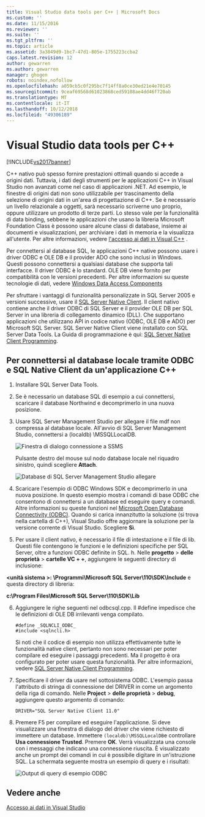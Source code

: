 ```yaml
---
title: Visual Studio data tools per C++ | Microsoft Docs
ms.custom: ''
ms.date: 11/15/2016
ms.reviewer: ''
ms.suite: ''
ms.tgt_pltfrm: ''
ms.topic: article
ms.assetid: 3a3849d9-1bc7-47d1-805e-1755223ccba2
caps.latest.revision: 12
author: gewarren
ms.author: gewarren
manager: ghogen
robots: noindex,nofollow
ms.openlocfilehash: a059cb5c0f295bc7f14ff8a0ce30ed21e4e70145
ms.sourcegitcommit: 9ceaf69568d61023868ced59108ae4dd46f720ab
ms.translationtype: MT
ms.contentlocale: it-IT
ms.lasthandoff: 10/12/2018
ms.locfileid: "49306189"
---
```

# <a name="visual-studio-data-tools-for-c"></a>Visual Studio data tools per C++
[!INCLUDE[vs2017banner](../includes/vs2017banner.md)]

  
C++ nativo può spesso fornire prestazioni ottimali quando si accede a origini dati. Tuttavia, i dati degli strumenti per le applicazioni C++ in Visual Studio non avanzati come nel caso di applicazioni .NET. Ad esempio, le finestre di origini dati non sono utilizzabile per trascinamento della selezione di origini dati in un'area di progettazione di C++. Se è necessario un livello relazionale a oggetti, sarà necessario scriverne uno proprio, oppure utilizzare un prodotto di terze parti.  Lo stesso vale per la funzionalità di data binding, sebbene le applicazioni che usano la libreria Microsoft Foundation Class è possono usare alcune classi di database, insieme ai documenti e visualizzazioni, per archiviare i dati in memoria e la visualizza all'utente. Per altre informazioni, vedere [l'accesso ai dati in Visual C++](https://msdn.microsoft.com/library/7wtdsdkh.aspx) .  
  
 Per connettersi al database SQL, le applicazioni C++ native possono usare i driver ODBC e OLE DB e il provider ADO che sono inclusi in Windows.     Questi possono connettersi a qualsiasi database che supporta tali interfacce. Il driver ODBC è lo standard. OLE DB viene fornito per compatibilità con le versioni precedenti. Per altre informazioni su queste tecnologie di dati, vedere [Windows Data Access Components](https://msdn.microsoft.com/library/windows/desktop/aa968814\(v=vs.85\).aspx)  
  
 Per sfruttare i vantaggi di funzionalità personalizzate in SQL Server 2005 e versioni successive, usare il [SQL Server Native Client](https://msdn.microsoft.com/sqlserver/aa937733). Il client nativo contiene anche il driver ODBC di SQL Server e il provider OLE DB per SQL Server in una libreria di collegamento dinamico (DLL). Che supportano applicazioni che utilizzano API in codice nativo (ODBC, OLE DB e ADO) per Microsoft SQL Server.  SQL Server Native Client viene installato con SQL Server Data Tools. La Guida di programmazione è qui: [SQL Server Native Client Programming](https://msdn.microsoft.com/library/ms130892.aspx).  
  
## <a name="to-connect-to-localdb-through-odbc-and-sql-native-client-from-a-c-application"></a>Per connettersi al database locale tramite ODBC e SQL Native Client da un'applicazione C++  
  
1.  Installare SQL Server Data Tools.  
  
2.  Se è necessario un database SQL di esempio a cui connettersi, scaricare il database Northwind e decomprimerlo in una nuova posizione.  
  
3.  Usare SQL Server Management Studio per allegare il file mdf non compressa al database locale. All'avvio di SQL Server Management Studio, connettersi a (localdb) \MSSQLLocalDB.  
  
     ![Finestra di dialogo connessione a SSMS](../data-tools/media/raddata-ssms-connect-dialog.png "raddata SSMS finestra di dialogo Connetti")  
  
     Pulsante destro del mouse sul nodo database locale nel riquadro sinistro, quindi scegliere **Attach**.  
  
     ![Database di SQL Server Management Studio allegare](../data-tools/media/raddata-ssms-attach-database.png "raddata SSMS Collega database")  
  
4.  Scaricare l'esempio di ODBC Windows SDK e decomprimerlo in una nuova posizione. In questo esempio mostra i comandi di base ODBC che consentono di connettersi a un database ed eseguire query e comandi. Altre informazioni su queste funzioni nel [Microsoft Open Database Connectivity (ODBC)](https://msdn.microsoft.com/library/windows/desktop/ms710252\(v=vs.85\).aspx). Quando si carica innanzitutto la soluzione (si trova nella cartella di C++), Visual Studio offre aggiornare la soluzione per la versione corrente di Visual Studio. Scegliere **Sì**.  
  
5.  Per usare il client nativo, è necessario il file di intestazione e il file di lib. Questi file contengono le funzioni e le definizioni specifiche per SQL Server, oltre a funzioni ODBC definite in SQL. h. Nelle **progetto** > **delle proprietà** > **cartelle VC + +**, aggiungere le seguenti directory di inclusione:  
  
 **\<unità sistema >: \Programmi\Microsoft SQL Server\110\SDK\Include** e questa directory di libreria:  
  
 **c:\Program Files\Microsoft SQL Server\110\SDK\Lib**  
  
6.  Aggiungere le righe seguenti nel odbcsql.cpp. Il #define impedisce che le definizioni di OLE DB irrilevanti venga compilato.  
  
    ```  
    #define _SQLNCLI_ODBC_  
    #include <sqlncli.h>  
    ```  
  
     Si noti che il codice di esempio non utilizza effettivamente tutte le funzionalità native client, pertanto non sono necessari per poter compilare ed eseguire i passaggi precedenti. Ma il progetto è ora configurato per poter usare questa funzionalità. Per altre informazioni, vedere [SQL Server Native Client Programming](https://msdn.microsoft.com/library/ms130892\(v=sql.130\).aspx).  
  
7.  Specificare il driver da usare nel sottosistema ODBC. L'esempio passa l'attributo di stringa di connessione del DRIVER in come un argomento della riga di comando. Nelle **Project** > **delle proprietà** > **debug**, aggiungere questo argomento di comando:  
  
    ```  
    DRIVER="SQL Server Native Client 11.0"  
    ```  
  
8.  Premere F5 per compilare ed eseguire l'applicazione. Si deve visualizzare una finestra di dialogo del driver che viene richiesto di immettere un database. Immettere `(localdb)\MSSQLLocalDB`e controllare **Usa connessione Trusted**. Premere **OK**. Verrà visualizzata una console con i messaggi che indicano una connessione riuscita. È visualizzato anche un prompt dei comandi in cui è possibile digitare in un'istruzione SQL. La schermata seguente mostra un esempio di query e i risultati:  
  
     ![Output di query di esempio ODBC](../data-tools/media/raddata-odbc-sample-query-output.png "output della query di esempio di ODBC raddata")  
  
## <a name="see-also"></a>Vedere anche  
 [Accesso ai dati in Visual Studio](../data-tools/accessing-data-in-visual-studio.md)


